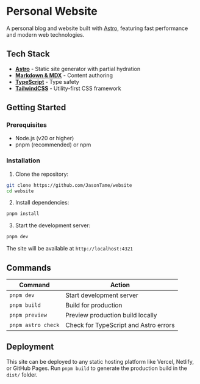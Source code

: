 # Personal Website

A personal blog and website built with [Astro](https://astro.build), featuring fast performance and modern web technologies.

## Tech Stack

- **[Astro](https://astro.build)** - Static site generator with partial hydration
- **[Markdown & MDX](https://docs.astro.build/en/guides/markdown-content/)** - Content authoring
- **[TypeScript](https://www.typescriptlang.org/)** - Type safety
- **[TailwindCSS](https://tailwindcss.com/)** - Utility-first CSS framework

## Getting Started

### Prerequisites

- Node.js (v20 or higher)
- pnpm (recommended) or npm

### Installation

1. Clone the repository:

```bash
git clone https://github.com/JasonTame/website
cd website
```

2. Install dependencies:

```bash
pnpm install
```

3. Start the development server:

```bash
pnpm dev
```

The site will be available at `http://localhost:4321`

## Commands

| Command            | Action                                |
| ------------------ | ------------------------------------- |
| `pnpm dev`         | Start development server              |
| `pnpm build`       | Build for production                  |
| `pnpm preview`     | Preview production build locally      |
| `pnpm astro check` | Check for TypeScript and Astro errors |

## Deployment

This site can be deployed to any static hosting platform like Vercel, Netlify, or GitHub Pages. Run `pnpm build` to generate the production build in the `dist/` folder.
